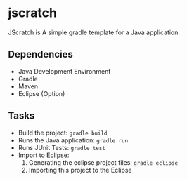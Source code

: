 # jscratch

JScratch is A simple gradle template for a Java application.

## Dependencies
* Java Development Environment
* Gradle
* Maven 
* Eclipse (Option)

## Tasks
* Build the project: `gradle build`
* Runs the Java application: `gradle run`
* Runs JUnit Tests: `gradle test`
* Import to Eclipse:
  1. Generating the eclipse project files: `gradle eclipse` 
  2. Importing this project to the Eclipse

